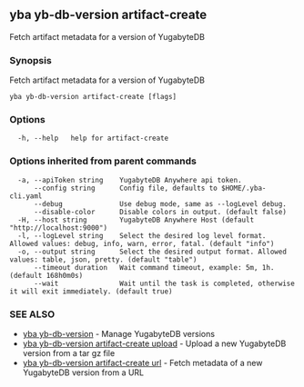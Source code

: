 ## yba yb-db-version artifact-create

Fetch artifact metadata for a version of YugabyteDB

### Synopsis

Fetch artifact metadata for a version of YugabyteDB

```
yba yb-db-version artifact-create [flags]
```

### Options

```
  -h, --help   help for artifact-create
```

### Options inherited from parent commands

```
  -a, --apiToken string    YugabyteDB Anywhere api token.
      --config string      Config file, defaults to $HOME/.yba-cli.yaml
      --debug              Use debug mode, same as --logLevel debug.
      --disable-color      Disable colors in output. (default false)
  -H, --host string        YugabyteDB Anywhere Host (default "http://localhost:9000")
  -l, --logLevel string    Select the desired log level format. Allowed values: debug, info, warn, error, fatal. (default "info")
  -o, --output string      Select the desired output format. Allowed values: table, json, pretty. (default "table")
      --timeout duration   Wait command timeout, example: 5m, 1h. (default 168h0m0s)
      --wait               Wait until the task is completed, otherwise it will exit immediately. (default true)
```

### SEE ALSO

* [yba yb-db-version](yba_yb-db-version.md)	 - Manage YugabyteDB versions
* [yba yb-db-version artifact-create upload](yba_yb-db-version_artifact-create_upload.md)	 - Upload a new YugabyteDB version from a tar gz file
* [yba yb-db-version artifact-create url](yba_yb-db-version_artifact-create_url.md)	 - Fetch metadata of a new YugabyteDB version from a URL

